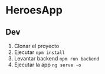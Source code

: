 # HeroesApp
## Dev
1. Clonar el proyecto
2. Ejecutar ```npm install```
3. Levantar backend ```npm run backend```
4. Ejecutar la app ```ng serve -o```
